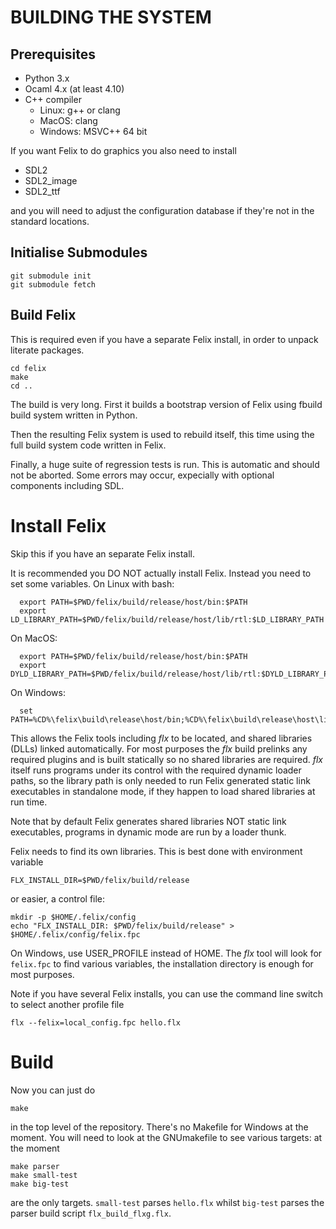 # BUILDING THE SYSTEM

## Prerequisites
- Python 3.x
- Ocaml 4.x (at least 4.10)
- C++ compiler
  * Linux: g++ or clang
  * MacOS: clang
  * Windows: MSVC++ 64 bit

If you want Felix to do graphics you also need to install
- SDL2
- SDL2_image
- SDL2_ttf

and you will need to adjust the configuration database if 
they're not in the standard locations.

## Initialise Submodules
```
git submodule init
git submodule fetch
```
## Build Felix
This is required even if you have a separate Felix install,
in order to unpack literate packages.
```
cd felix
make
cd ..
```

The build is very long. First it builds a bootstrap
version of Felix using fbuild build system written in Python.

Then the resulting Felix system is used to rebuild itself,
this time using the full build system code written in Felix.

Finally, a huge suite of regression tests is run. 
This is automatic and should not be aborted.
Some errors may occur, expecially with optional components
including SDL.

# Install Felix
Skip this if you have an separate Felix install.

It is recommended you DO NOT actually install Felix.
Instead you need to set some variables.
On Linux with bash:
```
  export PATH=$PWD/felix/build/release/host/bin:$PATH
  export LD_LIBRARY_PATH=$PWD/felix/build/release/host/lib/rtl:$LD_LIBRARY_PATH
```
On MacOS:
```
  export PATH=$PWD/felix/build/release/host/bin:$PATH
  export DYLD_LIBRARY_PATH=$PWD/felix/build/release/host/lib/rtl:$DYLD_LIBRARY_PATH
```
On Windows:
```
  set PATH=%CD%\felix\build\release\host/bin;%CD%\felix\build\release\host\lib\rtl;%PATH%
```

This allows the Felix tools including *flx* to be located, and shared libraries (DLLs)
linked automatically. For most purposes the *flx* build prelinks any required plugins
and is built statically so no shared libraries are required. *flx* itself runs
programs under its control with the required dynamic loader paths, so the library
path is only needed to run Felix generated static link executables in standalone mode,
if they happen to load shared libraries at run time. 

Note that by default Felix generates shared libraries NOT static link executables,
programs in dynamic mode are run by a loader thunk.

Felix needs to find its own libraries. This is best done with environment variable
```
FLX_INSTALL_DIR=$PWD/felix/build/release
```
or easier, a control file:
```
mkdir -p $HOME/.felix/config
echo "FLX_INSTALL_DIR: $PWD/felix/build/release" > $HOME/.felix/config/felix.fpc
```

On Windows, use USER_PROFILE instead of HOME. The *flx* tool will
look for `felix.fpc` to find various variables, the installation
directory is enough for most purposes.

Note if you have several Felix installs, you can use the command line
switch to select another profile file
```
flx --felix=local_config.fpc hello.flx
```

# Build

Now you can just do
```
make
```
in the top level of the repository. There's no Makefile 
for Windows at the moment. You will need to look at the
GNUmakefile to see various targets: at the moment

```
make parser
make small-test
make big-test
```
are the only targets. `small-test` parses `hello.flx` whilst
`big-test` parses the parser build script `flx_build_flxg.flx`.


